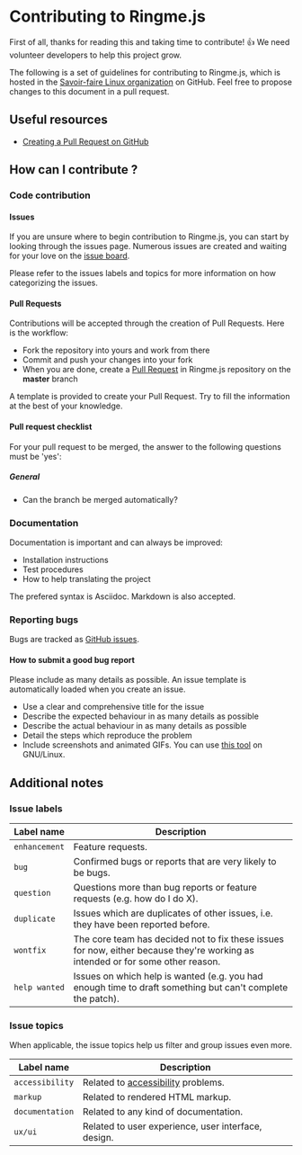 # Contributing to Ringme.js

First of all, thanks for reading this and taking time to contribute! :+1: We need volunteer developers to help this project grow.

The following is a set of guidelines for contributing to Ringme.js, which is hosted in the [Savoir-faire Linux organization](https://github.com/savoirfairelinux) on GitHub.
Feel free to propose changes to this document in a pull request.

## Useful resources

* [Creating a Pull Request on GitHub](https://help.github.com/articles/creating-a-pull-request/)

## How can I contribute ?

### Code contribution

#### Issues

If you are unsure where to begin contribution to Ringme.js, you can start by looking through the issues page.
Numerous issues are created and waiting for your love on the [issue board](https://github.com/savoirfairelinux/ringme.js/issues).

Please refer to the issues labels and topics for more information on how categorizing the issues.

#### Pull Requests

Contributions will be accepted through the creation of Pull Requests. Here is the workflow:

* Fork the repository into yours and work from there
* Commit and push your changes into your fork
* When you are done, create a [Pull Request](https://github.com/savoirfairelinux/ringme.js/compare) in Ringme.js repository on the **master** branch

A template is provided to create your Pull Request. Try to fill the information at the best of your knowledge.

#### Pull request checklist

For your pull request to be merged, the answer to the following questions must be 'yes':

##### General

* Can the branch be merged automatically?

### Documentation

Documentation is important and can always be improved:

* Installation instructions
* Test procedures
* How to help translating the project

The prefered syntax is Asciidoc. Markdown is also accepted.

### Reporting bugs

Bugs are tracked as [GitHub issues](https://guides.github.com/features/issues/).

#### How to submit a good bug report

Please include as many details as possible. An issue template is automatically loaded when you create an issue.

* Use a clear and comprehensive title for the issue
* Describe the expected behaviour in as many details as possible
* Describe the actual behaviour in as many details as possible
* Detail the steps which reproduce the problem
* Include screenshots and animated GIFs. You can use [this tool](https://github.com/colinkeenan/silentcast) on GNU/Linux.

## Additional notes

### Issue labels

| Label name | Description |
| --- | --- |
| `enhancement` | Feature requests. |
| `bug` | Confirmed bugs or reports that are very likely to be bugs. |
| `question` | Questions more than bug reports or feature requests (e.g. how do I do X). |
| `duplicate` | Issues which are duplicates of other issues, i.e. they have been reported before. |
| `wontfix` | The core team has decided not to fix these issues for now, either because they're working as intended or for some other reason. |
| `help wanted` | Issues on which help is wanted (e.g. you had enough time to draft something but can't complete the patch). |

### Issue topics

When applicable, the issue topics help us filter and group issues even more.

| Label name | Description |
| --- | --- |
| `accessibility` | Related to [accessibility](https://www.w3.org/WAI/) problems. |
| `markup` | Related to rendered HTML markup. |
| `documentation` | Related to any kind of documentation. |
| `ux/ui` | Related to user experience, user interface, design. |
